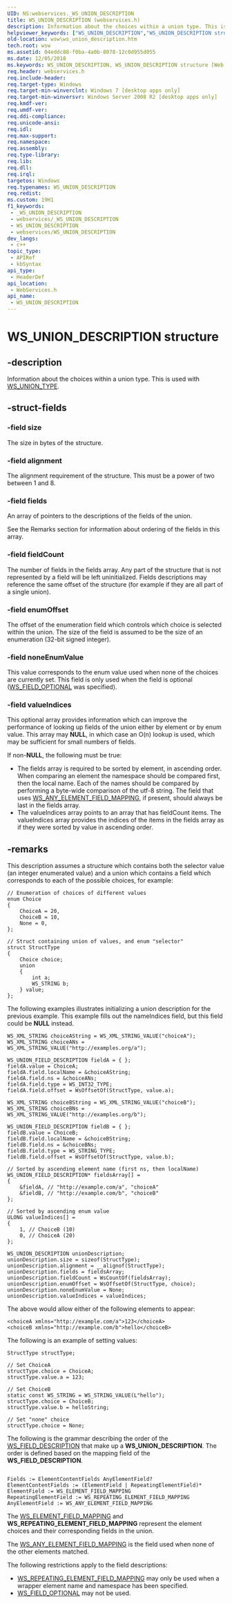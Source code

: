 ```yaml
---
UID: NS:webservices._WS_UNION_DESCRIPTION
title: WS_UNION_DESCRIPTION (webservices.h)
description: Information about the choices within a union type. This is used with WS_UNION_TYPE.
helpviewer_keywords: ["WS_UNION_DESCRIPTION","WS_UNION_DESCRIPTION structure [Web Services for Windows]","webservices/WS_UNION_DESCRIPTION","wsw.ws_union_description"]
old-location: wsw\ws_union_description.htm
tech.root: wsw
ms.assetid: 04eddc88-f0ba-4a0b-8078-12c0d955d055
ms.date: 12/05/2018
ms.keywords: WS_UNION_DESCRIPTION, WS_UNION_DESCRIPTION structure [Web Services for Windows], webservices/WS_UNION_DESCRIPTION, wsw.ws_union_description
req.header: webservices.h
req.include-header: 
req.target-type: Windows
req.target-min-winverclnt: Windows 7 [desktop apps only]
req.target-min-winversvr: Windows Server 2008 R2 [desktop apps only]
req.kmdf-ver: 
req.umdf-ver: 
req.ddi-compliance: 
req.unicode-ansi: 
req.idl: 
req.max-support: 
req.namespace: 
req.assembly: 
req.type-library: 
req.lib: 
req.dll: 
req.irql: 
targetos: Windows
req.typenames: WS_UNION_DESCRIPTION
req.redist: 
ms.custom: 19H1
f1_keywords:
 - _WS_UNION_DESCRIPTION
 - webservices/_WS_UNION_DESCRIPTION
 - WS_UNION_DESCRIPTION
 - webservices/WS_UNION_DESCRIPTION
dev_langs:
 - c++
topic_type:
 - APIRef
 - kbSyntax
api_type:
 - HeaderDef
api_location:
 - WebServices.h
api_name:
 - WS_UNION_DESCRIPTION
---
```


# WS_UNION_DESCRIPTION structure


## -description

Information about the choices within a union type.
                This is used with <a href="/windows/desktop/api/webservices/ne-webservices-ws_type">WS_UNION_TYPE</a>.

## -struct-fields

### -field size

The size in bytes of the structure.

### -field alignment

The alignment requirement of the structure.  This must be a power
                    of two between 1 and 8.

### -field fields

An array of pointers to the descriptions of the fields of the union.
                

See the Remarks section for information about ordering of the fields
                    in this array.

### -field fieldCount

The number of fields in the fields array.  Any part of the structure
                    that is not represented by a field will be left uninitialized.
                    Fields descriptions may reference the same offset of the structure
                    (for example if they are all part of a single union).

### -field enumOffset

The offset of the enumeration field which controls which choice is
                    selected within the union.  The size of the field is assumed to be
                    the size of an enumeration (32-bit signed integer).

### -field noneEnumValue

This value corresponds to the enum value used when none of the
                    choices are currently set.  This field is only used when the
                    field is optional (<a href="/windows/win32/api/webservices/ne-webservices-ws_xml_reader_encoding_type">WS_FIELD_OPTIONAL</a> was specified).

### -field valueIndices

This optional array provides information which can improve
                    the performance of looking up fields of the union either by
                    element or by enum value.  This array may <b>NULL</b>, in which case 
                    an O(n) lookup is used, which may be sufficient for small 
                    numbers of fields.
                

If non-<b>NULL</b>, the following must be true:
                

<ul>
<li>The fields array is required to be sorted by element, in ascending order.
                    When comparing an element the namespace should be compared first, then the local name.
                    Each of the names should be compared by performing a byte-wide comparison of the utf-8 string.
                    The field that uses <a href="/windows/desktop/api/webservices/ne-webservices-ws_field_mapping">WS_ANY_ELEMENT_FIELD_MAPPING</a>, if present, should always
                    be last in the fields array.
                    </li>
<li>The valueIndices array points to an array that has fieldCount items.  The valueIndices
                    array provides the indices of the items in the fields array as if they were sorted by 
                    value in ascending order.
                </li>
</ul>

## -remarks

This description assumes a structure which contains both the 
                selector value (an integer enumerated value) and a union which
                contains a field which corresponds to each of the possible
                choices, for example:
            


``` syntax
// Enumeration of choices of different values
enum Choice
{
    ChoiceA = 20,
    ChoiceB = 10,
    None = 0,
};

// Struct containing union of values, and enum "selector"
struct StructType
{
    Choice choice;
    union
    {
        int a;
        WS_STRING b;
    } value;
};
```

The following examples illustrates initializing a union description
for the previous example.  This example fills out the nameIndices 
field, but this field could be <b>NULL</b> instead.

``` syntax
WS_XML_STRING choiceAString = WS_XML_STRING_VALUE("choiceA");
WS_XML_STRING choiceANs = WS_XML_STRING_VALUE("http://examples.org/a");

WS_UNION_FIELD_DESCRIPTION fieldA = { };
fieldA.value = ChoiceA;
fieldA.field.localName = &choiceAString;
fieldA.field.ns = &choiceANs;
fieldA.field.type = WS_INT32_TYPE;
fieldA.field.offset = WsOffsetOf(StructType, value.a);

WS_XML_STRING choiceBString = WS_XML_STRING_VALUE("choiceB");
WS_XML_STRING choiceBNs = WS_XML_STRING_VALUE("http://examples.org/b");

WS_UNION_FIELD_DESCRIPTION fieldB = { };
fieldB.value = ChoiceB;
fieldB.field.localName = &choiceBString;
fieldB.field.ns = &choiceBNs;
fieldB.field.type = WS_STRING_TYPE;
fieldB.field.offset = WsOffsetOf(StructType, value.b);

// Sorted by ascending element name (first ns, then localName)
WS_UNION_FIELD_DESCRIPTION* fieldsArray[] =
{
    &fieldA, // "http://example.com/a", "choiceA"
    &fieldB, // "http://example.com/b", "choiceB"
};

// Sorted by ascending enum value
ULONG valueIndices[] =
{
    1, // ChoiceB (10)
    0, // ChoiceA (20)
};

WS_UNION_DESCRIPTION unionDescription;
unionDescription.size = sizeof(StructType);
unionDescription.alignment = __alignof(StructType);
unionDescription.fields = fieldsArray;
unionDescription.fieldCount = WsCountOf(fieldsArray);
unionDescription.enumOffset = WsOffsetOf(StructType, choice);
unionDescription.noneEnumValue = None;
unionDescription.valueIndices = valueIndices;

```

The above would allow either of the following elements to appear:

``` syntax
<choiceA xmlns="http://example.com/a">123</choiceA>
<choiceB xmlns="http://example.com/b">hello</choiceB>

```

The following is an example of setting values:

``` syntax
StructType structType;

// Set ChoiceA
structType.choice = ChoiceA;
structType.value.a = 123;

// Set ChoiceB
static const WS_STRING = WS_STRING_VALUE(L"hello");
structType.choice = ChoiceB;
structType.value.b = helloString;

// Set "none" choice
structType.choice = None;

```

The following is the grammar describing the order of the <a href="/windows/desktop/api/webservices/ns-webservices-ws_field_description">WS_FIELD_DESCRIPTION</a> that make up a <b>WS_UNION_DESCRIPTION</b>.  The order is defined based on the
                mapping field of the <b>WS_FIELD_DESCRIPTION</b>.
            


``` syntax

Fields := ElementContentFields AnyElementField?
ElementContentFields := (ElementField | RepeatingElementField)*
ElementField := WS_ELEMENT_FIELD_MAPPING
RepeatingElementField := WS_REPEATING_ELEMENT_FIELD_MAPPING
AnyElementField := WS_ANY_ELEMENT_FIELD_MAPPING
```

The <a href="/windows/desktop/api/webservices/ne-webservices-ws_field_mapping">WS_ELEMENT_FIELD_MAPPING</a> and <b>WS_REPEATING_ELEMENT_FIELD_MAPPING</b> represent the element choices and their corresponding fields in the union.
            

The <a href="/windows/desktop/api/webservices/ne-webservices-ws_field_mapping">WS_ANY_ELEMENT_FIELD_MAPPING</a> is the field used when none of the
                other elements matched.
            

The following restrictions apply to the field descriptions:
            

<ul>
<li>
<a href="/windows/desktop/api/webservices/ne-webservices-ws_field_mapping">WS_REPEATING_ELEMENT_FIELD_MAPPING</a> may only be used when 
                a wrapper element name and namespace has been specified.
                </li>
<li>
<a href="/windows/win32/api/webservices/ne-webservices-ws_xml_reader_encoding_type">WS_FIELD_OPTIONAL</a> may not be used.
            </li>
</ul>
